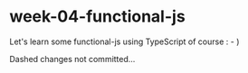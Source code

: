 # week-04-functional-js

Let's learn some functional-js using TypeScript of course : - )

Dashed changes not committed...